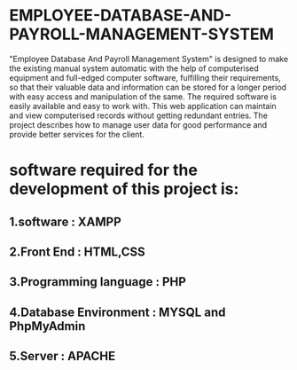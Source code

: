 # EMPLOYEE-DATABASE-AND-PAYROLL-MANAGEMENT-SYSTEM
"Employee Database And Payroll Management System" is designed to make the existing manual system automatic with the help of computerised equipment and full-edged computer software, fulfilling their requirements, so that their valuable data and information can be stored for a longer period with easy access and manipulation of the same. The required software is easily available and easy to work with. This web application can maintain and view computerised records without getting redundant entries. The project describes how to manage user data for good performance and provide better services for the client.
# software required for the development of this project is:
## 1.software : XAMPP
## 2.Front End : HTML,CSS
## 3.Programming language : PHP
## 4.Database Environment : MYSQL and PhpMyAdmin
## 5.Server : APACHE 
